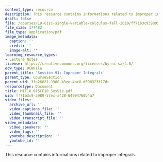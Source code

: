 ```yaml
---
content_type: resource
description: This resource contains informations related to improper integrals.
draft: false
file: /courses/18-01sc-single-variable-calculus-fall-2010/ff71b3c9398957eca43864994760b4a7_MIT18_01SCF10_Ses91e.pdf
file_size: 177482
file_type: application/pdf
image_metadata:
  caption: ''
  credit: ''
  image-alt: ''
learning_resource_types:
- Lecture Notes
license: https://creativecommons.org/licenses/by-nc-sa/4.0/
ocw_type: OCWFile
parent_title: 'Session 91: Improper Integrals'
parent_type: CourseSection
parent_uid: 3fa26881-9900-b3ee-4bc8-d590323f17dc
resourcetype: Document
title: MIT18_01SCF10_Ses91e.pdf
uid: ff71b3c9-3989-57ec-a438-64994760b4a7
video_files:
  archive_url: ''
  video_captions_file: ''
  video_thumbnail_file: ''
  video_transcript_file: ''
video_metadata:
  video_speakers: ''
  video_tags: ''
  youtube_description: ''
  youtube_id: ''
---
```

This resource contains informations related to improper integrals.